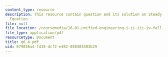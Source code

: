 ```yaml
---
content_type: resource
description: This resource contain question and its solution on Steady Flow Energy
  Equation.
file: null
file_location: /coursemedia/16-01-unified-engineering-i-ii-iii-iv-fall-2005-spring-2006/679836a4fd18dcf2e462030303383b29_q6_4.pdf
file_type: application/pdf
resourcetype: Document
title: q6_4.pdf
uid: 679836a4-fd18-dcf2-e462-030303383b29
---
```

